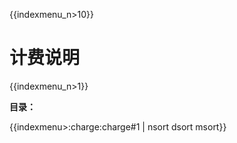 {{indexmenu_n>10}}

# 计费说明

{{indexmenu_n>1}}

**目录：**

{{indexmenu>:charge:charge#1 | nsort dsort msort}}
